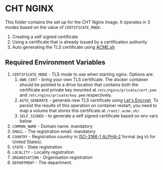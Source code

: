 # CHT NGINX

This folder contains the set up for the CHT Nginx Image.  It operates in 3 modes based on the value of `CERTIFICATE_MODE`:

1. Creating a self signed certificate
2. Using a certificate that is already issued by a certification authority
3. Auto generating the TLS certificate using [ACME.sh](https://github.com/acmesh-official/acme.sh)

## Required Environment Variables

1. `CERTIFICATE_MODE` - TLS mode to use when starting nginx. Options are:
   1. `OWN_CERT` - bring your own TLS certificate. The docker container should be pointed to a drive location that contains both the certificate and private key mounted at `/etc/nginx/private/cert.pem` and `/etc/nginx/private/key.pem` respectively.
   1. `AUTO_GENERATE` - generate new TLS certificate using [Let's Encrypt](https://letsencrypt.org/). To persist the results of this operation on container restart, you need  to map a volume that stores this certificate at `/root/.acme.sh/`
   1. `SELF_SIGNED` - to generate a self signed certificate based on env vars below
2. `COMMON_NAME` -  Domain name.  mandatory
3. `EMAIL` - The registration email.  mandatory
4. `COUNTRY` - Registration country in [ISO-3166-1 ALPHA-2](https://en.wikipedia.org/wiki/ISO_3166-1_alpha-2) format (eg `US` for United States).
5. `STATE` - State registration
6. `LOCALITY` - Locality registration
7. `ORGANISATION` - Organisation registration
8. `DEPARTMENT` - The department.
